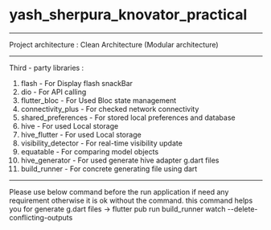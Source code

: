 # yash_sherpura_knovator_practical

----------------------------------------------------------------------------------------------------

Project architecture : Clean Architecture (Modular architecture)

----------------------------------------------------------------------------------------------------

Third - party libraries :

1. flash - For Display flash snackBar
2. dio - For API calling
3. flutter_bloc - For Used Bloc state management
4. connectivity_plus - For checked network connectivity
5. shared_preferences - For stored local preferences and database
6. hive - For used Local storage
7. hive_flutter - For used Local storage
8. visibility_detector - For real-time visibility update
9. equatable - For comparing model objects
10. hive_generator - For used generate hive adapter g.dart files
11. build_runner - For concrete generating file using dart

----------------------------------------------------------------------------------------------------

Please use below command before the run application if need any requirement otherwise it is ok
without the command.
this command helps you for generate g.dart files
-> flutter pub run build_runner watch --delete-conflicting-outputs



